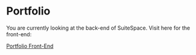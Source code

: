 # Portfolio

You are currently looking at the back-end of SuiteSpace. Visit here for the front-end:

[Portfolio Front-End](https://github.com/andywtse/atse-portfolio-react)